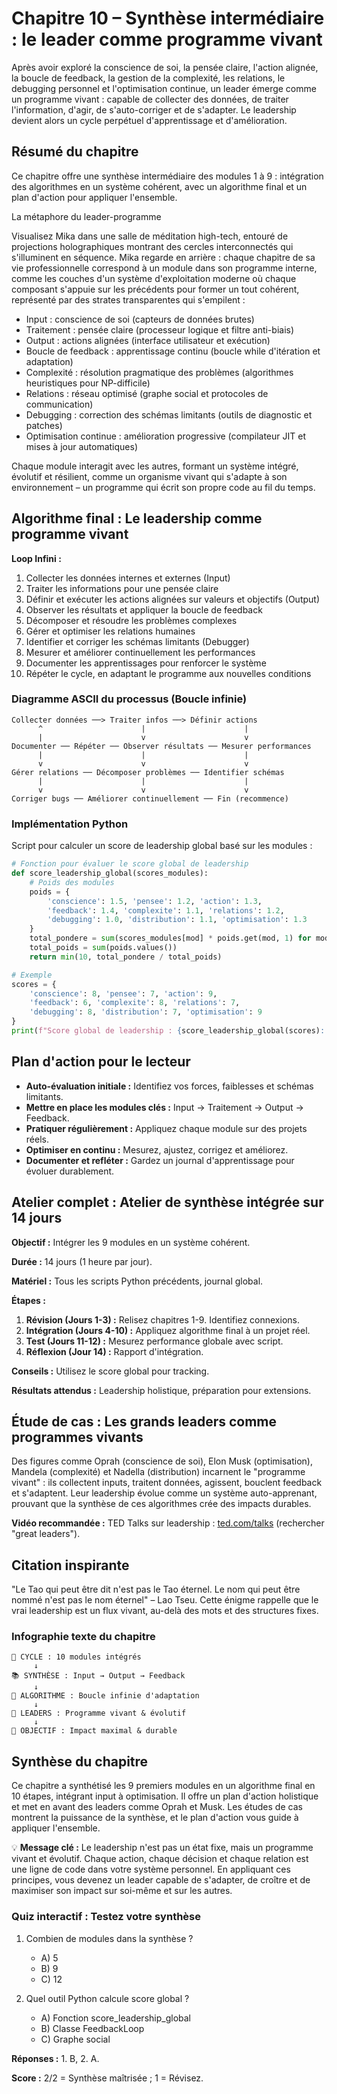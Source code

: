 # Chapitre 10 – Synthèse intermédiaire : le leader comme programme vivant

Après avoir exploré la conscience de soi, la pensée claire, l'action alignée, la boucle de feedback, la gestion de la complexité, les relations, le debugging personnel et l'optimisation continue, un leader émerge comme un programme vivant : capable de collecter des données, de traiter l'information, d'agir, de s'auto-corriger et de s'adapter. Le leadership devient alors un cycle perpétuel d'apprentissage et d'amélioration.

## Résumé du chapitre
Ce chapitre offre une synthèse intermédiaire des modules 1 à 9 : intégration des algorithmes en un système cohérent, avec un algorithme final et un plan d'action pour appliquer l'ensemble.

La métaphore du leader-programme

Visualisez Mika dans une salle de méditation high-tech, entouré de projections holographiques montrant des cercles interconnectés qui s'illuminent en séquence. Mika regarde en arrière : chaque chapitre de sa vie professionnelle correspond à un module dans son programme interne, comme les couches d'un système d'exploitation moderne où chaque composant s'appuie sur les précédents pour former un tout cohérent, représenté par des strates transparentes qui s'empilent :

- Input : conscience de soi (capteurs de données brutes)
- Traitement : pensée claire (processeur logique et filtre anti-biais)
- Output : actions alignées (interface utilisateur et exécution)
- Boucle de feedback : apprentissage continu (boucle while d'itération et adaptation)
- Complexité : résolution pragmatique des problèmes (algorithmes heuristiques pour NP-difficile)
- Relations : réseau optimisé (graphe social et protocoles de communication)
- Debugging : correction des schémas limitants (outils de diagnostic et patches)
- Optimisation continue : amélioration progressive (compilateur JIT et mises à jour automatiques)

Chaque module interagit avec les autres, formant un système intégré, évolutif et résilient, comme un organisme vivant qui s'adapte à son environnement – un programme qui écrit son propre code au fil du temps.

## Algorithme final : Le leadership comme programme vivant

**Loop Infini :**

1. Collecter les données internes et externes (Input)
2. Traiter les informations pour une pensée claire
3. Définir et exécuter les actions alignées sur valeurs et objectifs (Output)
4. Observer les résultats et appliquer la boucle de feedback
5. Décomposer et résoudre les problèmes complexes
6. Gérer et optimiser les relations humaines
7. Identifier et corriger les schémas limitants (Debugger)
8. Mesurer et améliorer continuellement les performances
9. Documenter les apprentissages pour renforcer le système
10. Répéter le cycle, en adaptant le programme aux nouvelles conditions

### Diagramme ASCII du processus (Boucle infinie)

```
Collecter données ──> Traiter infos ──> Définir actions
      ^                      |                      |
      |                      v                      v
Documenter ── Répéter ── Observer résultats ── Mesurer performances
      |                      |                      |
      v                      v                      v
Gérer relations ── Décomposer problèmes ── Identifier schémas
      |                      |                      |
      v                      v                      v
Corriger bugs ── Améliorer continuellement ── Fin (recommence)
```

### Implémentation Python

Script pour calculer un score de leadership global basé sur les modules :

```python
# Fonction pour évaluer le score global de leadership
def score_leadership_global(scores_modules):
    # Poids des modules
    poids = {
        'conscience': 1.5, 'pensee': 1.2, 'action': 1.3,
        'feedback': 1.4, 'complexite': 1.1, 'relations': 1.2,
        'debugging': 1.0, 'distribution': 1.1, 'optimisation': 1.3
    }
    total_pondere = sum(scores_modules[mod] * poids.get(mod, 1) for mod in scores_modules)
    total_poids = sum(poids.values())
    return min(10, total_pondere / total_poids)

# Exemple
scores = {
    'conscience': 8, 'pensee': 7, 'action': 9,
    'feedback': 6, 'complexite': 8, 'relations': 7,
    'debugging': 8, 'distribution': 7, 'optimisation': 9
}
print(f"Score global de leadership : {score_leadership_global(scores):.1f}/10")
```

## Plan d'action pour le lecteur

- **Auto-évaluation initiale :** Identifiez vos forces, faiblesses et schémas limitants.
- **Mettre en place les modules clés :** Input → Traitement → Output → Feedback.
- **Pratiquer régulièrement :** Appliquez chaque module sur des projets réels.
- **Optimiser en continu :** Mesurez, ajustez, corrigez et améliorez.
- **Documenter et refléter :** Gardez un journal d'apprentissage pour évoluer durablement.

## Atelier complet : Atelier de synthèse intégrée sur 14 jours

**Objectif :** Intégrer les 9 modules en un système cohérent.

**Durée :** 14 jours (1 heure par jour).

**Matériel :** Tous les scripts Python précédents, journal global.

**Étapes :**
1. **Révision (Jours 1-3) :** Relisez chapitres 1-9. Identifiez connexions.
2. **Intégration (Jours 4-10) :** Appliquez algorithme final à un projet réel.
3. **Test (Jours 11-12) :** Mesurez performance globale avec script.
4. **Réflexion (Jour 14) :** Rapport d'intégration.

**Conseils :** Utilisez le score global pour tracking.

**Résultats attendus :** Leadership holistique, préparation pour extensions.

## Étude de cas : Les grands leaders comme programmes vivants

Des figures comme Oprah (conscience de soi), Elon Musk (optimisation), Mandela (complexité) et Nadella (distribution) incarnent le "programme vivant" : ils collectent inputs, traitent données, agissent, bouclent feedback et s'adaptent. Leur leadership évolue comme un système auto-apprenant, prouvant que la synthèse de ces algorithmes crée des impacts durables.

**Vidéo recommandée :** TED Talks sur leadership : [ted.com/talks](https://www.ted.com) (rechercher "great leaders").

## Citation inspirante

"Le Tao qui peut être dit n'est pas le Tao éternel. Le nom qui peut être nommé n'est pas le nom éternel" – Lao Tseu. Cette énigme rappelle que le vrai leadership est un flux vivant, au-delà des mots et des structures fixes.

### Infographie texte du chapitre

```
🔄 CYCLE : 10 modules intégrés
     ↓
📚 SYNTHÈSE : Input → Output → Feedback
     ↓
🔄 ALGORITHME : Boucle infinie d'adaptation
     ↓
🌟 LEADERS : Programme vivant & évolutif
     ↓
🎯 OBJECTIF : Impact maximal & durable
```

## Synthèse du chapitre
Ce chapitre a synthétisé les 9 premiers modules en un algorithme final en 10 étapes, intégrant input à optimisation. Il offre un plan d'action holistique et met en avant des leaders comme Oprah et Musk. Les études de cas montrent la puissance de la synthèse, et le plan d'action vous guide à appliquer l'ensemble.

💡 **Message clé :** Le leadership n'est pas un état fixe, mais un programme vivant et évolutif. Chaque action, chaque décision et chaque relation est une ligne de code dans votre système personnel. En appliquant ces principes, vous devenez un leader capable de s'adapter, de croître et de maximiser son impact sur soi-même et sur les autres.

### Quiz interactif : Testez votre synthèse

1. Combien de modules dans la synthèse ?
   - A) 5
   - B) 9
   - C) 12

2. Quel outil Python calcule score global ?
   - A) Fonction score_leadership_global
   - B) Classe FeedbackLoop
   - C) Graphe social

**Réponses :** 1. B, 2. A.

**Score :** 2/2 = Synthèse maîtrisée ; 1 = Révisez.
